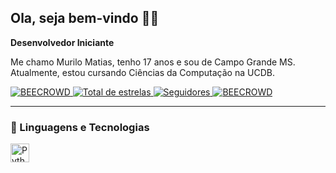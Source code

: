 ## Ola, seja bem-vindo 🐱‍🐉

**Desenvolvedor Iniciante**

Me chamo Murilo Matias, tenho 17 anos e sou de Campo Grande MS. Atualmente, estou cursando Ciências da Computação na UCDB.

<p align="left">
    </a> 
<a href="https://judge.beecrowd.com/en/profile/1156486">
        <img 
            alt="BEECROWD" 
            title="Perfil BEECROWD" 
            src="https://resources.beecrowd.com.br/judge/img/5.0/logo-beecrowd.png?1635097036"
        />
    <a href="https://github.com/Mwrilo17?tab=repositories&sort=stargazers">
        <img 
            alt="Total de estrelas" 
            title="Total de estrelas GitHub" 
            src="https://custom-icon-badges.demolab.com/github/stars/Mwrilo17?color=55960c&style=for-the-badge&labelColor=488207&logo=star&label=estrelas"
        />
    </a>
    <a href="https://github.com/Mwrilo17?tab=followers">
        <img 
            alt="Seguidores" 
            title="Me siga no GitHub" 
            src="https://custom-icon-badges.demolab.com/github/followers/Mwrilo17?color=236ad3&labelColor=1155ba&style=for-the-badge&logo=github&label=Seguidores&logoColor=white"
        />
    </a>
 </a>
    <a href="https://judge.beecrowd.com/en/profile/1156486">
        <img 
            alt="BEECROWD" 
            title="Perfil BEECROWD" 
            src="https://resources.beecrowd.com.br/judge/img/5.0/logo-beecrowd.png?1635097036"
        />
    </a>
</p>

---

### 🤖 Linguagens e Tecnologias


<img 
    align="left" 
    alt="Python" 
    title="Python"
    width="30px" 
    style="padding-right: 10px;" 
    src="https://cdn.jsdelivr.net/gh/devicons/devicon@latest/icons/python/python-original.svg" 
/>

<br/>
<br/>


